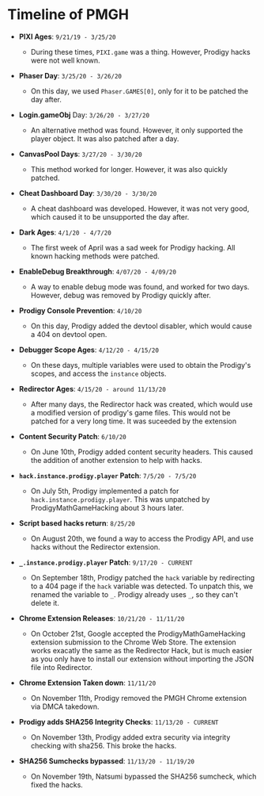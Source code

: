 # Timeline of PMGH

- **PIXI Ages**: `9/21/19 - 3/25/20`
  - During these times, `PIXI.game` was a thing. However, Prodigy hacks were not well known.
- **Phaser Day**: `3/25/20 - 3/26/20`
  - On this day, we used `Phaser.GAMES[0]`, only for it to be patched the day after.
- **Login.gameObj** Day: `3/26/20 - 3/27/20`
  - An alternative method was found. However, it only supported the player object. It was also patched after a day.
- **CanvasPool Days**: `3/27/20 - 3/30/20`
  - This method worked for longer. However, it was also quickly patched.
- **Cheat Dashboard Day**: `3/30/20 - 3/30/20`
  - A cheat dashboard was developed. However, it was not very good, which caused it to be unsupported the day after.
- **Dark Ages**: `4/1/20 - 4/7/20`
  - The first week of April was a sad week for Prodigy hacking. All known hacking methods were patched.
- **EnableDebug Breakthrough**: `4/07/20 - 4/09/20`
  - A way to enable debug mode was found, and worked for two days. However, debug was removed by Prodigy quickly after.
- **Prodigy Console Prevention**: `4/10/20`
  - On this day, Prodigy added the devtool disabler, which would cause a 404 on devtool open.
- **Debugger Scope Ages**: `4/12/20 - 4/15/20`
  - On these days, multiple variables were used to obtain the Prodigy's scopes, and access the `instance` objects.
- **Redirector Ages**: `4/15/20 - around 11/13/20`
  - After many days, the Redirector hack was created, which would use a modified version of prodigy's game files. This would not be patched for a very long time. It was suceeded by the extension
- **Content Security Patch**: `6/10/20`
  - On June 10th, Prodigy added content security headers. This caused the addition of another extension to help with hacks.
- **`hack.instance.prodigy.player` Patch**: `7/5/20 - 7/5/20`
  - On July 5th, Prodigy implemented a patch for `hack.instance.prodigy.player`. This was unpatched by ProdigyMathGameHacking about 3 hours later.
- **Script based hacks return**: `8/25/20`
  - On August 20th, we found a way to access the Prodigy API, and use hacks without the Redirector extension.
- **`_.instance.prodigy.player` Patch**: `9/17/20 - CURRENT`
  - On September 18th, Prodigy patched the `hack` variable by redirecting to a 404 page if the `hack` variable was detected. To unpatch this, we renamed the variable to `_`. Prodigy already uses `_`, so they can't delete it.
- **Chrome Extension Releases**: `10/21/20 - 11/11/20`
  - On October 21st, Google accepted the ProdigyMathGameHacking extension submission to the Chrome Web Store. The extension works exacatly the same as the Redirector Hack, but is much easier as you only have to install our extension without importing the JSON file into Redirector.
- **Chrome Extension Taken down**: `11/11/20`
  - On November 11th, Prodigy removed the PMGH Chrome extension via DMCA takedown.

- **Prodigy adds SHA256 Integrity Checks**: `11/13/20 - CURRENT`
  - On November 13th, Prodigy added extra security via integrity checking with sha256. This broke the hacks.

- **SHA256 Sumchecks bypassed**: `11/13/20 - 11/19/20`
  - On November 19th, Natsumi bypassed the SHA256 sumcheck, which fixed the hacks.
